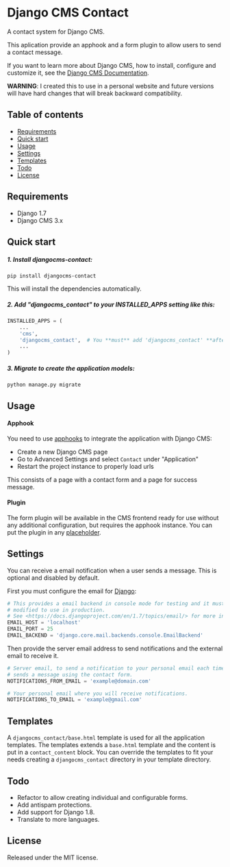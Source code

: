 # Django CMS Contact

A contact system for Django CMS.

This aplication provide an apphook and a form plugin to allow users to send a contact message.

If you want to learn more about Django CMS, how to install, configure and customize it, see the [Django CMS Documentation](http://docs.django-cms.org/en/latest/).

**WARNING**: I created this to use in a personal website and future versions will have hard changes that will break backward compatibility.

## Table of contents

- [Requirements](#requirements)
- [Quick start](#quick-start)
- [Usage](#usage)
- [Settings](#settings)
- [Templates](#templates)
- [Todo](#todo)
- [License](#license)

## Requirements

* Django 1.7
* Django CMS 3.x

## Quick start

##### 1. Install djangocms-contact:

```
pip install djangocms-contact
```

This will install the dependencies automatically.

##### 2. Add "djangocms_contact" to your INSTALLED_APPS setting like this:

```python
INSTALLED_APPS = (
    ...
    'cms',
    'djangocms_contact',  # You **must** add 'djangocms_contact' **after** 'cms'.
    ...
)
```

##### 3. Migrate to create the application models:

```
python manage.py migrate
```

## Usage

#### Apphook

You need to use [apphooks](http://docs.django-cms.org/en/3.1.2/how_to/apphooks.html) to integrate the application with Django CMS:

* Create a new Django CMS page
* Go to Advanced Settings and select `Contact` under "Application"
* Restart the project instance to properly load urls

This consists of a page with a contact form and a page for success message.

#### Plugin

The form plugin will be available in the CMS frontend ready for use without any additional configuration, but requires the apphook instance. You can put the plugin in any [placeholder](http://docs.django-cms.org/en/3.1.2/introduction/templates_placeholders.html).

## Settings

You can receive a email notification when a user sends a message. This is optional and disabled by default.

First you must configure the email for [Django](<https://docs.djangoproject.com/en/1.7/topics/email/>):

```python
# This provides a email backend in console mode for testing and it must be
# modified to use in production.
# See <https://docs.djangoproject.com/en/1.7/topics/email/> for more info.
EMAIL_HOST = 'localhost'
EMAIL_PORT = 25
EMAIL_BACKEND = 'django.core.mail.backends.console.EmailBackend'
```

Then provide the server email address to send notifications and the external email to receive it.

```python
# Server email, to send a notification to your personal email each time a user
# sends a message using the contact form.
NOTIFICATIONS_FROM_EMAIL = 'example@domain.com'

# Your personal email where you will receive notifications.
NOTIFICATIONS_TO_EMAIL = 'example@gmail.com'
```

## Templates

A `djangocms_contact/base.html` template is used for all the application templates. The templates extends a `base.html` template and the content is put in a `contact_content` block. You can override the templates to fit your needs creating a `djangocms_contact` directory in your template directory.

## Todo

* Refactor to allow creating individual and configurable forms.
* Add antispam protections.
* Add support for Django 1.8.
* Translate to more languages.

## License

Released under the MIT license.
